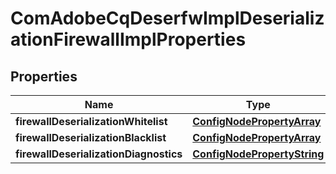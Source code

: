 

# ComAdobeCqDeserfwImplDeserializationFirewallImplProperties

## Properties

Name | Type | Description | Notes
------------ | ------------- | ------------- | -------------
**firewallDeserializationWhitelist** | [**ConfigNodePropertyArray**](ConfigNodePropertyArray.md) |  |  [optional]
**firewallDeserializationBlacklist** | [**ConfigNodePropertyArray**](ConfigNodePropertyArray.md) |  |  [optional]
**firewallDeserializationDiagnostics** | [**ConfigNodePropertyString**](ConfigNodePropertyString.md) |  |  [optional]



